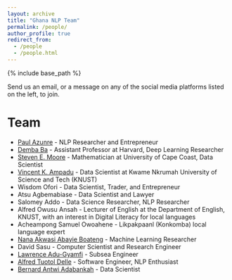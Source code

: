 ```yaml
---
layout: archive
title: "Ghana NLP Team"
permalink: /people/
author_profile: true
redirect_from:
  - /people
  - /people.html
---
```


{% include base_path %}

Send us an email, or a message on any of the social media platforms listed on the left, to join.

Team
======
* [Paul Azunre](http://www.azunre.com) - NLP Researcher and Entrepreneur
* [Demba Ba](http://brain.harvard.edu/?people=demba-ba) - Assistant Professor at Harvard, Deep Learning Researcher
* [Steven E. Moore](https://directory.ucc.edu.gh/p/stephen-moore) - Mathematician at University of Cape Coast, Data Scientist
* [Vincent K. Ampadu](https://www.linkedin.com/in/vincentmichaelkampadu/) - Data Scientist at Kwame Nkrumah University of Science and Tech (KNUST)
* Wisdom Ofori - Data Scientist, Trader, and Entrepreneur
* Atsu Agbemabiase - Data Scientist and Lawyer
* Salomey Addo - Data Science Researcher, NLP Researcher
* Alfred Owusu Ansah - Lecturer of English at the Department of English, KNUST, with an interest in Digital Literacy for local languages
* Acheampong Samuel Owoahene - Likpakpaanl (Konkomba) local language expert
* [Nana Akwasi Abayie Boateng](http://restanalytics.com/) - Machine Learning Researcher
* David Sasu - Computer Scientist and Research Engineer
* [Lawrence Adu-Gyamfi](https://www.linkedin.com/in/lawrence-adu-gyamfi/) - Subsea Engineer
* [Alfred Tuotol Delle](https://www.linkedin.com/in/tuotoldelle/) - Software Engineer, NLP Enthusiast
* [Bernard Antwi Adabankah](http://datapandas.com/) - Data Scientist
